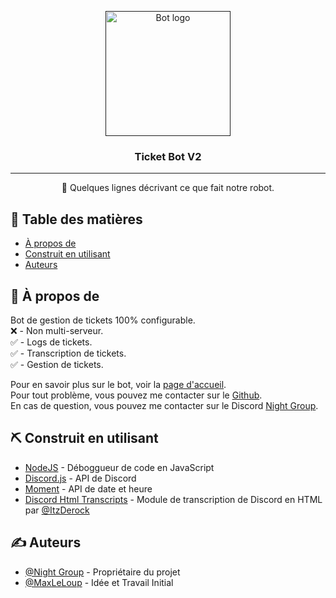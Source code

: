 <p align="center">
  <a href="" rel="noopener"><img width=200px height=200px src="https://night-api.com/images/Logo/logo.png" alt="Bot logo"></a>
</p>

<h3 align="center">Ticket Bot V2</h3>

<div align="center">


</div>

---

<p align="center"> 🤖 Quelques lignes décrivant ce que fait notre robot.
    <br> 
</p>

## 📝 Table des matières

- [À propos de](#about)
- [Construit en utilisant](#built_using)
- [Auteurs](#authors)

## 🧐 À propos de <a name = "about"></a>

Bot de gestion de tickets 100% configurable.<br> 
❌ - Non multi-serveur.<br> 
✅ - Logs de tickets.<br> 
✅ - Transcription de tickets.<br> 
✅ - Gestion de tickets.<br> 

Pour en savoir plus sur le bot, voir la [page d'accueil](../README.md).<br> 
Pour tout problème, vous pouvez me contacter sur le [Github](https://github.com/MaxLeLoup/Ticket-Bot-V2/issues).<br> 
En cas de question, vous pouvez me contacter sur le Discord [Night Group](https://discord.gg/ySbecQPWce).


## ⛏️ Construit en utilisant <a name = "built_using"></a>

- [NodeJS](https://nodejs.org/en/) - Déboggueur de code en JavaScript
- [Discord.js](https://discord.js.org/) - API de Discord
- [Moment](https://momentjs.com/) - API de date et heure
- [Discord Html Transcripts](https://www.npmjs.com/package/discord-html-transcripts) - Module de transcription de Discord en HTML par [@ItzDerock](https://github.com/ItzDerock)

## ✍️ Auteurs  <a name = "authors"></a>

- [@Night Group](https://github.com/Night-API) - Propriétaire du projet
- [@MaxLeLoup](https://github.com/MaxLeLoup) - Idée et Travail Initial